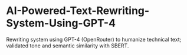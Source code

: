 # AI-Powered-Text-Rewriting-System-Using-GPT-4
Rewriting system using GPT-4 (OpenRouter) to humanize technical text; validated tone and semantic similarity with SBERT.
